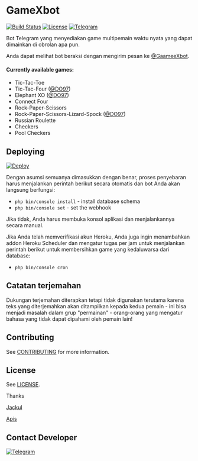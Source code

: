 # GameXbot 
[![Build Status](https://travis-ci.org/jacklul/inlinegamesbot.svg?branch=master)](https://travis-ci.org/jacklul/inlinegamesbot) [![License](https://img.shields.io/github/license/jacklul/inlinegamesbot.svg)](https://github.com/jacklul/inlinegamesbot/blob/master/LICENSE) [![Telegram](https://img.shields.io/badge/Telegram-%40GaameeXbot-blue.svg)](https://telegram.me/GaameeXbot)

Bot Telegram yang menyediakan game multipemain waktu nyata yang dapat dimainkan di obrolan apa pun.

Anda dapat melihat bot beraksi dengan mengirim pesan ke [@GaameeXbot](https://telegram.me/GaameeXbot).

#### Currently available games:

- Tic-Tac-Toe
- Tic-Tac-Four ([@DO97](https://github.com/DO97))
- Elephant XO ([@DO97](https://github.com/DO97))
- Connect Four
- Rock-Paper-Scissors
- Rock-Paper-Scissors-Lizard-Spock ([@DO97](https://github.com/DO97))
- Russian Roulette
- Checkers
- Pool Checkers

## Deploying

[![Deploy](https://www.herokucdn.com/deploy/button.svg)](https://heroku.com/deploy?template=https://github.com/fjgaming212/GameXbot)

Dengan asumsi semuanya dimasukkan dengan benar, proses penyebaran harus menjalankan perintah berikut secara otomatis dan bot Anda akan langsung berfungsi:
- `php bin/console install` - install database schema
- `php bin/console set` - set the webhook

Jika tidak, Anda harus membuka konsol aplikasi dan menjalankannya secara manual.

Jika Anda telah memverifikasi akun Heroku, Anda juga ingin menambahkan addon Heroku Scheduler dan mengatur tugas per jam untuk menjalankan perintah berikut untuk membersihkan game yang kedaluwarsa dari database:
- `php bin/console cron`

## Catatan terjemahan

Dukungan terjemahan diterapkan tetapi tidak digunakan terutama karena teks yang diterjemahkan akan ditampilkan kepada kedua pemain - ini bisa menjadi masalah dalam grup "permainan" - orang-orang yang mengatur bahasa yang tidak dapat dipahami oleh pemain lain!

## Contributing

See [CONTRIBUTING](CONTRIBUTING.md) for more information.

## License

See [LICENSE](LICENSE).

Thanks 

[Jackul](https://github.com/jacklul)

[Apis](https://github.com/apisuserbot)

## Contact Developer

[![Telegram](https://img.shields.io/badge/Telegram-%40Rizzz-blue.svg)](https://telegram.me/FJ_GAMING)
